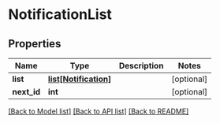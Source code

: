 # NotificationList

## Properties
Name | Type | Description | Notes
------------ | ------------- | ------------- | -------------
**list** | [**list[Notification]**](Notification.md) |  | [optional] 
**next_id** | **int** |  | [optional] 

[[Back to Model list]](../README.md#documentation-for-models) [[Back to API list]](../README.md#documentation-for-api-endpoints) [[Back to README]](../README.md)


